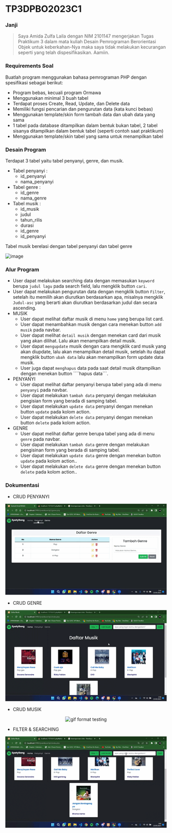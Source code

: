 # TP3DPBO2023C1
### Janji
> Saya Amida Zulfa Laila dengan NIM 2101147 mengerjakan Tugas Praktikum 3 dalam mata kuliah Desain Pemrograman Berorientasi Objek untuk keberkahan-Nya maka saya tidak melakukan kecurangan seperti yang telah dispesifikasikan. Aamiin.

### Requirements Soal
Buatlah program menggunakan bahasa pemrograman PHP dengan spesifikasi sebagai berikut:
- Program bebas, kecuali program Ormawa
- Menggunakan minimal 3 buah tabel
- Terdapat proses Create, Read, Update, dan Delete data
- Memiliki fungsi pencarian dan pengurutan data (kata kunci bebas)
- Menggunakan template/skin form tambah data dan ubah data yang sama
- 1 tabel pada database ditampilkan dalam bentuk bukan tabel, 2 tabel sisanya ditampilkan dalam bentuk tabel (seperti contoh saat praktikum)
- Menggunakan template/skin tabel yang sama untuk menampilkan tabel

### Desain Program
Terdapat 3 tabel yaitu tabel penyanyi, genre, dan musik.
- Tabel penyanyi :
  - id_penyanyi
  - nama_penyanyi
- Tabel genre :
  - id_genre
  - nama_genre
- Tabel musik :
  - id_musik
  - judul
  - tahun_rilis
  - durasi
  - id_genre
  - id_penyanyi

Tabel musik berelasi dengan tabel penyanyi dan tabel genre

<img width="550" alt="image" src="https://github.com/amizulfa/TP3DPBO2023C1/assets/100895165/819a7b67-788b-4c3a-b84b-f96d36ee3dd8">

### Alur Program
- User dapat melakukan searching data dengan memasukan ```keyword ``` berupa ```judul lagu``` pada search field, lalu mengklik button ```cari```.
- User dapat melakukan pengurutan data dengan mengklik button ```Filter```, setelah itu memilih akan diurutkan berdasarkan apa, misalnya mengklik ```Judul-asc``` yang berarti akan diurutkan berdasarkan judul dan secara ascending.
- MUSIK
  - User dapat melihat daftar musik di menu ```home``` yang berupa list card.
  - User dapat menambahkan musik dengan cara menekan button ```add musik``` pada navbar.
  - User dapat melihat ```detail musik``` dengan menekan card dari musik yang akan dilihat. Lalu akan menampilkan detail musik.
  - User dapat ```mengupdate``` musik dengan cara mengklik card musik yang akan diupdate, lalu akan menampilkan detail musik, setelah itu dapat mengklik button ```ubah data``` lalu akan menampilkan form update data musik.
  - User juga dapat ```menghapus``` data pada saat detail musik ditampilkan dengan menekan button ````hapus data```.
- PENYANYI
  -   User dapat melihat daftar penyanyi berupa tabel yang ada di menu ```penyanyi``` pada navbar.
  -   User dapat melakukan ```tambah data``` penyanyi dengan melakukan pengisian form yang berada di samping tabel.
  -   User dapat melakukan ```update data``` penyanyi dengan menekan button ```update``` pada kolom action.
  -   User dapat melakukan ```delete data``` penyanyi dengan menekan button ```delete``` pada kolom action.
- GENRE
  -   User dapat melihat daftar genre berupa tabel yang ada di menu ```genre``` pada navbar.  
  -   User dapat melakukan ```tambah data``` genre dengan melakukan pengisinan form yang berada di samping tabel.
  -   User dapat melakukan ```update data``` genre dengan menekan button ```update``` pada kolom action..
  -   User dapat melakukan ```delete data``` genre dengan menekan button ```delete``` pada kolom action..

### Dokumentasi
- CRUD PENYANYI
<p align="center">
  <img src="https://github.com/amizulfa/TP3DPBO2023C1/blob/ce877e19b355107f87a11e54d2a8ad842c9adc23/screenshoot/crudpenyanyi.gif" alt="gif format testing"/>
</p>

- CRUD GENRE
<p align="center">
  <img src="https://github.com/amizulfa/TP3DPBO2023C1/blob/ce877e19b355107f87a11e54d2a8ad842c9adc23/screenshoot/crudgenre.gif" alt="gif format testing"/>
</p>

- CRUD MUSIK
<p align="center">
  <img src="https://github.com/amizulfa/TP3DPBO2023C1/blob/ce877e19b355107f87a11e54d2a8ad842c9adc23/screenshoot/crudmusik.gif" alt="gif format testing"/>
</p>

- FILTER & SEARCHING
<p align="center">
  <img src="https://github.com/amizulfa/TP3DPBO2023C1/blob/ce877e19b355107f87a11e54d2a8ad842c9adc23/screenshoot/filter&searching.gif" alt="gif format testing"/>
</p>
